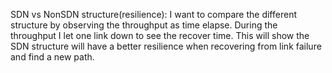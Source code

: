 SDN vs NonSDN structure(resilience):
I want to compare the different structure by observing the throughput as time elapse. During the throughput I let one link down to see the recover time. This will show the SDN structure will have a better resilience when recovering from link failure and find a new path.
